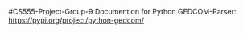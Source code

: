 #CS555-Project-Group-9
Documention for Python GEDCOM-Parser: https://pypi.org/project/python-gedcom/
[![<tmarin22>](https://circleci.com/gh/<tmarin22>/<CS55-Project-Group-9>.svg?style=svg)](https://app.circleci.com/pipelines/github/<tmarin22>/<CS55-Project-Group-9>?branch=main&filter=all)
